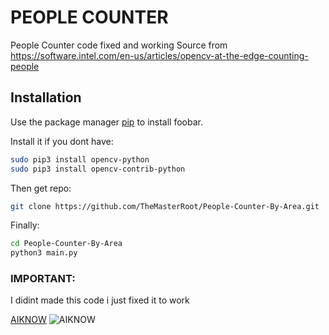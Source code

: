# PEOPLE COUNTER

People Counter code fixed and working 
Source from https://software.intel.com/en-us/articles/opencv-at-the-edge-counting-people

## Installation

Use the package manager [pip](https://pip.pypa.io/en/stable/) to install foobar.

Install it if you dont have:
```bash
sudo pip3 install opencv-python
sudo pip3 install opencv-contrib-python
```

Then get repo:
```bash
git clone https://github.com/TheMasterRoot/People-Counter-By-Area.git
```

Finally:
```bash
cd People-Counter-By-Area
python3 main.py
```


### IMPORTANT:
I didint made this code 
i just fixed it to work

[AIKNOW](https://aiknow.ai/)
![AIKNOW](https://aiknow.ai/logo.svg)